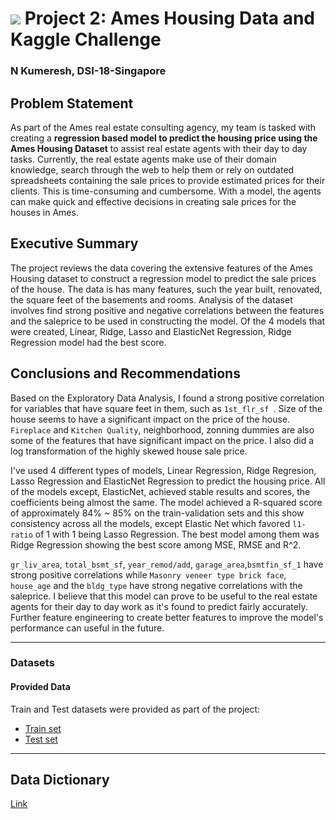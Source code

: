 # ![](https://ga-dash.s3.amazonaws.com/production/assets/logo-9f88ae6c9c3871690e33280fcf557f33.png) Project 2: Ames Housing Data and Kaggle Challenge

### N Kumeresh, DSI-18-Singapore

## Problem Statement

As part of the Ames real estate consulting agency, my team is tasked with creating a **regression based model to predict the housing price using the Ames Housing Dataset** to assist real estate agents with their day to day tasks. Currently, the real estate agents make use of their domain knowledge, search through the web to help them or rely on outdated spreadsheets containing the sale prices to provide estimated prices for their clients. This is time-consuming and cumbersome. With a model, the agents can make quick and effective decisions in creating sale prices for the houses in Ames.

## Executive Summary

The project reviews the data covering the extensive features of the Ames Housing dataset to construct a regression model to predict the sale prices of the house. The data is has many features, such the year built, renovated, the square feet of the basements and rooms. Analysis of the dataset involves find strong positive and negative correlations between the features and the saleprice to be used in constructing the model. Of the 4 models that were created, Linear, Ridge, Lasso and ElasticNet Regression, Ridge Regression model had the best score. 

## Conclusions and Recommendations

Based on the Exploratory Data Analysis, I found a strong positive correlation for variables that have square feet in them, such as `1st_flr_sf `. Size of the house seems to have a significant impact on the price of the house. `Fireplace` and `Kitchen Quality`, neighborhood, zonning dummies are also some of the features that have significant impact on the price. I also did a log transformation of the highly skewed house sale price.

I've used 4 different types of models, Linear Regression, Ridge Regresion, Lasso Regression and ElasticNet Regression to predict the housing price. All of the models except, ElasticNet, achieved stable results and scores, the coefficients being almost the same. The model achieved a R-squared score of approximately 84% ~ 85% on the train-validation sets and this show consistency across all the models, except Elastic Net which favored `l1-ratio` of 1 with 1 being Lasso Regression. The best model among them was Ridge Regression showing the best score among MSE, RMSE and R^2.

`gr_liv_area`, `total_bsmt_sf`, `year_remod/add`, `garage_area`,`bsmtfin_sf_1` have strong positive correlations while `Masonry veneer type brick face`, `house_age` and the `bldg_type` have strong negative correlations with the saleprice. I believe that this model can prove to be useful to the real estate agents for their day to day work as it's found to predict fairly accurately. Further feature engineering to create better features to improve the model's performance can useful in the future.

---

### Datasets

#### Provided Data

Train and Test datasets were provided as part of the project:

- [Train set](./datasets/train.csv.csv)
- [Test set](./data/test.csv)


---
## Data Dictionary

[Link](http://jse.amstat.org/v19n3/decock/DataDocumentation.txt)